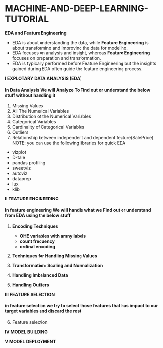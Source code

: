 # MACHINE-AND-DEEP-LEARNING-TUTORIAL

**EDA and Feature Engineering**

- EDA is about understanding the data, while **Feature Engineering** is about transforming and improving the data for modeling.
- EDA focuses on analysis and insight, whereas **Feature Engineering** focuses on preparation and transformation.
- EDA is typically performed before Feature Engineering but the insights gained during EDA often guide the feature engineering process.

**I EXPLOTARY DATA ANALYSIS (EDA)**
#### In Data Analysis We will Analyze To Find out or understand the below stuff without handling it
1. Missing Values
2. All The Numerical Variables
3. Distribution of the Numerical Variables
4. Categorical Variables
5. Cardinality of Categorical Variables
6. Outliers
7. Relationship between independent and dependent feature(SalePrice)
NOTE: you can use the following libraries  for quick EDA
- vizplot
- D-tale
- pandas profiling
- sweetviz
- autoviz
- dataprep
- lux
- klib

**II FEATURE ENGINEERING**
#### In feature engineering We will handle what we Find out or understand from EDA using the  below stuff

1. **Encoding Techniques**

    - **OHE variables with amny labels**
    - **count frequency**
    - **ordinal encoding**
   
2. **Techniques for Handling Missing Values**
3. **Transformation: Scaling and Normalization**
4. **Handling Imbalanced Data**
5. **Handling Outliers**
   
**III FEATURE SELECTION**
#### in feature selection we try to select those features that has impact to our target variables and discard the rest

6. Feature selection

**IV MODEL BUILDING**

**V MODEL DEPLOYMENT** 

  
  
  
